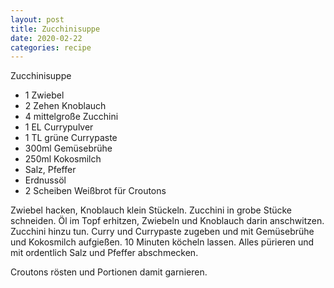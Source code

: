 ```yaml
---
layout: post
title: Zucchinisuppe
date: 2020-02-22
categories: recipe
---
```

﻿Zucchinisuppe

- 1 Zwiebel
- 2 Zehen Knoblauch
- 4 mittelgroße Zucchini
- 1 EL Currypulver
- 1 TL grüne Currypaste
- 300ml Gemüsebrühe
- 250ml Kokosmilch
- Salz, Pfeffer
- Erdnussöl
- 2 Scheiben Weißbrot für Croutons

Zwiebel hacken, Knoblauch klein Stückeln.
Zucchini in grobe Stücke schneiden.
Öl im Topf erhitzen, Zwiebeln und Knoblauch darin anschwitzen.
Zucchini hinzu tun.
Curry und Currypaste zugeben und mit Gemüsebrühe und Kokosmilch aufgießen.
10 Minuten köcheln lassen.
Alles pürieren und mit ordentlich Salz und Pfeffer abschmecken.

Croutons rösten und Portionen damit garnieren.